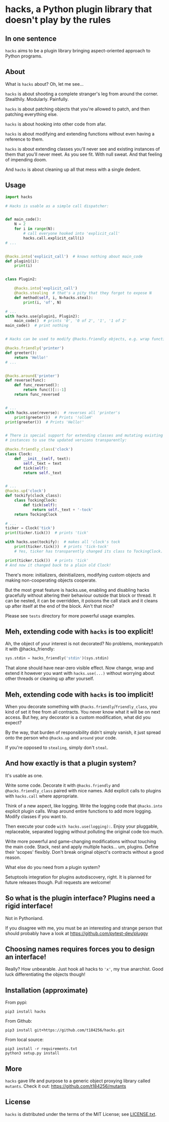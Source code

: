 hacks, a Python plugin library that doesn't play by the rules
=============================================================

In one sentence
---------------
`hacks` aims to be a plugin library bringing aspect-oriented approach 
to Python programs.


About
-----
What is `hacks` about? Oh, let me see...

`hacks` is about shooting a complete stranger's leg from around the corner.
Stealthily. Modularly. Painfully.

`hacks` is about patching objects that you're allowed to patch,
and then patching everything else.

`hacks` is about hooking into other code from afar.

`hacks` is about modifying and extending functions
without even having a reference to them.

`hacks` is about extending classes you'll never see
and existing instances of them that you'll never meet.
As you see fit. With null sweat. And that feeling of impending doom.

And `hacks` is about cleaning up all that mess with a single dedent.


Usage
-----
```python
import hacks

# Hacks is usable as a simple call dispatcher:


def main_code():
    N = 2
    for i in range(N):
        # call everyone hooked into 'explicit_call'
        hacks.call.explicit_call(i)
# ...


@hacks.into('explicit_call')  # knows nothing about main_code
def plugin1(i):
    print(i)


class Plugin2:

    @hacks.into('explicit_call')
    @hacks.stealing  # that's a pity that they forgot to expose N
    def method(self, i, N=hacks.steal):
        print(i, 'of', N)

# ...
with hacks.use(plugin1, Plugin2):
    main_code()  # prints '0', '0 of 2', '1', '1 of 2'
main_code()  # print nothing


# Hacks can be used to modify @hacks.friendly objects, e.g. wrap functions:

@hacks.friendly('printer')
def greeter():
    return 'Hello!'
# ...


@hacks.around('printer')
def reverse(func):
    def func_reversed():
        return func()[::-1]
    return func_reversed


# ...
with hacks.use(reverse):  # reverses all 'printer's
    print(greeter())  # Prints '!olleH'
print(greeter())  # Prints 'Hello!'


# There is special support for extending classes and mutating existing
# instances to use the updated versions transparently:

@hacks.friendly_class('clock')
class Clock:
    def __init__(self, text):
        self._text = text
    def tick(self):
        return self._text


# ...
@hacks.up('clock')
def tockify(clock_class):
    class TockingClock:
        def tick(self):
            return self._text + '-tock'
    return TockingClock

# ...
ticker = Clock('tick')
print(ticker.tick())  # prints 'tick'

with hacks.use(tockify):  # makes all 'clock's tock
    print(ticker.tick())  # prints 'tick-tock'
    # Yes, ticker has transparently changed its class to TockingClock.

print(ticker.tick())  # prints 'tick'
# And now it changed back to a plain old Clock!
```

There's more: initializers, deinitializers, modifying custom objects and
making non-cooperating objects cooperate.

But the most great feature is hacks.use, enabling and disabling hacks
gracefully without altering their behaviour outside that block or thread.
It can be nested, it can be overridden, it poisons the call stack
and it cleans up after itself at the end of the block. Ain't that nice?

Please see `tests` directory for more powerful usage examples.


Meh, extending code with `hacks` is too explicit!
-------------------------------------------------
Ah, the object of your interest is not decorated?
No problems, monkeypatch it with @hacks_friendly:
```python
sys.stdin = hacks_friendly('stdin')(sys.stdin)
```
That alone should have near-zero visible effect.
Now change, wrap and extend it however you want with `hacks.use(...)`
without worrying about other threads or cleaning up after yourself.


Meh, extending code with `hacks` is too implicit!
-------------------------------------------------
When you decorate something with `@hacks.friendly`/`friendly_class`,
you kind of set it free from all contracts.
You never know what it will be on next access.
But hey, any decorator is a custom modification, what did you expect?

By the way, that burden of responsibility didn't simply vanish,
it just spread onto the person who `@hacks.up` and `around` your code.

If you're opposed to `stealing`, simply don't `steal`.


And how exactly is that a plugin system?
----------------------------------------
It's usable as one.

Write some code.
Decorate it with `@hacks.friendly` and `@hacks.friendly_class`
paired with nice names.
Add explicit calls to plugins with `hacks.call` where appropriate.

Think of a new aspect, like logging.
Write the logging code that `@hacks.into` explicit plugin calls.
Wrap around entire functions to add more logging.
Modify classes if you want to.

Then execute your code `with hacks.use(logging):`.
Enjoy your pluggable, replaceable, separated logging
without polluting the original code too much.

Write more powerful and game-changing modifications
without touching the main code.
Stack, nest and apply multiple hacks... um, plugins.
Define their 'scopes' flexibly.
Don't break original object's contracts without a good reason.

What else do you need from a plugin system?

Setuptools integration for plugins autodiscovery, right.
It is planned for future releases though. Pull requests are welcome!


So what is the plugin interface? Plugins need a rigid interface!
----------------------------------------------------------------
Not in Pythonland.

If you disagree with me, you must be an interesting and strange person
that should probably have a look at https://github.com/pytest-dev/pluggy


Choosing names requires forces you to design an interface!
----------------------------------------------------------
Really? How unbearable.
Just hook all hacks to `'x'`, my true anarchist.
Good luck differentiating the objects though!


Installation (approximate)
--------------------------
From pypi:

    pip3 install hacks

From Github:

    pip3 install git+https://github.com/t184256/hacks.git

From local source:

    pip3 install -r requirements.txt
    python3 setup.py install


More
----
`hacks` gave life and purpose to a
generic object proxying library called `mutants`.
Check it out: https://github.com/t184256/mutants


License
-------
`hacks` is distributed under the terms of the MIT License;
see [LICENSE.txt](LICENSE.txt).

